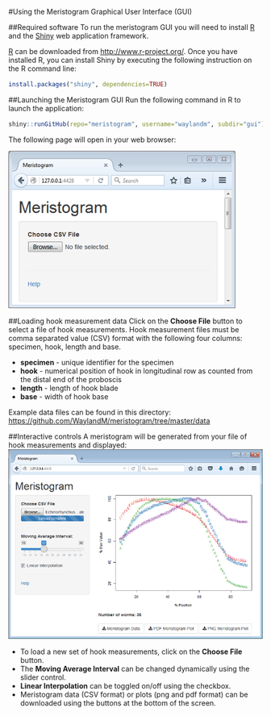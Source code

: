 #Using the Meristogram Graphical User Interface (GUI)

##Required software
To run the meristogram GUI you will need to install [R](http://www.r-project.org/) and the [Shiny](http://shiny.rstudio.com/) web application framework. 

[R](http://www.r-project.org/) can be downloaded from http://www.r-project.org/. Once you have installed R, you can install Shiny by executing the following instruction on the R command line:
```r
install.packages("shiny", dependencies=TRUE)
```

##Launching the Meristogram GUI
Run the following command in R to launch the application:
```r
shiny::runGitHub(repo="meristogram", username="waylandm", subdir="gui")
```

The following page will open in your web browser:



<img src="https://raw.githubusercontent.com/WaylandM/meristogram/master/images/meristogram_gui_start.png" width="450" alt="Meristogram GUI before data loaded">




##Loading hook measurement data
Click on the **Choose File** button to select a file of hook measurements. Hook measurement files must be comma separated value (CSV) format with the following four columns: specimen, hook, length and base.

* **specimen** - unique identifier for the specimen
* **hook** - numerical position of hook in longitudinal row as counted from the distal end of the proboscis
* **length** - length of hook blade
* **base** - width of hook base

Example data files can be found in this directory:
https://github.com/WaylandM/meristogram/tree/master/data

##Interactive controls
A meristogram will be generated from your file of hook measurements and displayed:
<img src="https://raw.githubusercontent.com/WaylandM/meristogram/master/images/meristogram_gui_interactive.png" width="800" alt="Meristogram GUI before data loaded">

* To load a new set of hook measurements, click on the **Choose File** button.
* The **Moving Average Interval** can be changed dynamically using the slider control. 
* **Linear Interpolation** can be toggled on/off using the checkbox.
* Meristogram data (CSV format) or plots (png and pdf format) can be downloaded using the buttons at the bottom of the screen.

